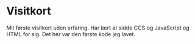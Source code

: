 # Visitkort
Mit første visitkort uden erfaring. Har lært at sidde CCS og JavaScript og HTML for sig. Det her var den første kode jeg lavet.
